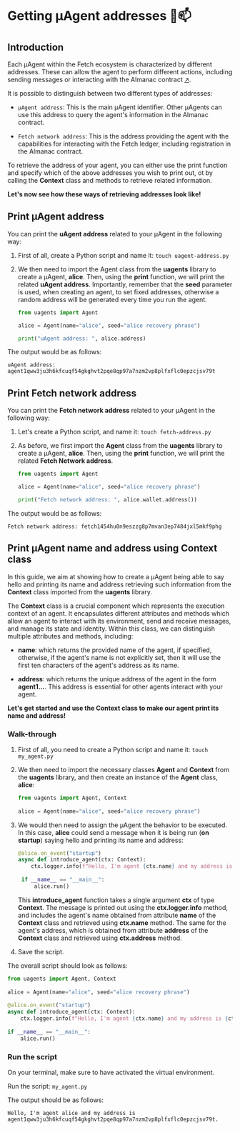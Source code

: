 # Getting μAgent addresses 🤖📫
## Introduction

Each μAgent within the Fetch ecosystem is characterized by different addresses. These can allow the agent to perform different actions, including sending messages or interacting with the Almanac contract [↗️](/references/contracts/uagents-almanac/almanac-overview.md). 

It is possible to distinguish between two different types of addresses:

- `μAgent address`: This is the main μAgent identifier. Other μAgents can use this address to query the agent's information in the Almanac contract.

- `Fetch network address`: This is the address providing the agent with the capabilities for interacting with the Fetch ledger, including registration in the Almanac contract.

To retrieve the address of your agent, you can either use the print function and specify which of the above addresses you wish to print out, ot by calling the **Context** class and methods to retrieve related information.

**Let's now see how these ways of retrieving addresses look like!**

## Print μAgent address

You can print the **uAgent address** related to your μAgent in the following way:

1. First of all, create a Python script and name it: `touch uagent-address.py`
2. We then need to import the Agent class from the **uagents** library to create a μAgent, **alice**. Then, using the **print** function, we will print the related **uAgent address**. Importantly, remember that the **seed** parameter is used, when creating an agent, to set fixed addresses, otherwise a random address will be generated every time you run the agent.

   ```py copy filename="uagent-address.py"
   from uagents import Agent
   
   alice = Agent(name="alice", seed="alice recovery phrase")
   
   print("uAgent address: ", alice.address)
   ```

The output would be as follows:

```
uAgent address: agent1qww3ju3h6kfcuqf54gkghvt2pqe8qp97a7nzm2vp8plfxflc0epzcjsv79t
```

## Print Fetch network address

You can print the **Fetch network address** related to your μAgent in the following way:

1. Let's create a Python script, and name it: `touch fetch-address.py`

2. As before, we first import the **Agent** class from the **uagents** library to create a μAgent, **alice**. Then, using the **print** function, we will print the related **Fetch Network address**.

   ```py copy filename="fetch-address.py"
   from uagents import Agent
   
   alice = Agent(name="alice", seed="alice recovery phrase")
   
   print("Fetch network address: ", alice.wallet.address())
   ```

The output would be as follows:

```
Fetch network address: fetch1454hu0n9eszzg8p7mvan3ep7484jxl5mkf9phg
```

## Print μAgent name and address using Context class

In this guide, we aim at showing how to create a μAgent being able to say hello and printing its name and address retrieving such information from the **Context** class imported from the **uagents** library. 

The **Context** class is a crucial component which represents the execution context of an agent. It encapsulates different attributes and methods which allow an agent to interact with its environment, send and receive messages, and manage its state and identity. Within this class, we can distinguish multiple attributes and methods, including:

- **name**: which returns the provided name of the agent, if specified, otherwise, if the agent's name is not explicitly set, then it will use the first ten characters of the agent's address as its name. 

- **address**: which returns the unique address of the agent in the form **agent1...**. This address is essential for other agents interact with your agent. 

**Let's get started and use the Context class to make our agent print its name and address!**

### Walk-through

1. First of all, you need to create a Python script and name it: `touch my_agent.py`

2. We then need to import the necessary classes **Agent** and **Context** from the **uagents** library, and then create an instance of the **Agent** class, **alice**:

    ```py copy
    from uagents import Agent, Context
     
    alice = Agent(name="alice", seed="alice recovery phrase")
    ```

3. We would then need to assign the μAgent the behavior to be executed. In this case, **alice** could send a message when it is being run (**on startup**) saying hello and printing its name and address:

    ```py copy 
    @alice.on_event("startup")
    async def introduce_agent(ctx: Context):
        ctx.logger.info(f"Hello, I'm agent {ctx.name} and my address is {ctx.address}."
     
     if __name__ == "__main__":
         alice.run()
    ```
   This **introduce_agent** function takes a single argument **ctx** of type **Context**. The message is printed out using the **ctx.logger.info** method, and  includes the agent's name obtained from attribute **name** of the **Context** class and retrieved using **ctx.name** method. The same for the agent's address, which is obtained from attribute **address** of the **Context** class and retrieved using **ctx.address** method.

4. Save the script.

The overall script should look as follows:

```py copy filename="my_agent.py"
from uagents import Agent, Context
 
alice = Agent(name="alice", seed="alice recovery phrase")
 
@alice.on_event("startup")
async def introduce_agent(ctx: Context):
    ctx.logger.info(f"Hello, I'm agent {ctx.name} and my address is {ctx.address}.")
 
if __name__ == "__main__":
    alice.run()
```

### Run the script

On your terminal, make sure to have activated the virtual environment.

Run the script: `my_agent.py`

The output should be as follows:

```
Hello, I'm agent alice and my address is agent1qww3ju3h6kfcuqf54gkghvt2pqe8qp97a7nzm2vp8plfxflc0epzcjsv79t.
```
